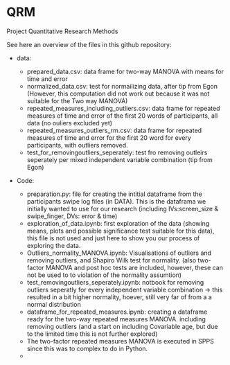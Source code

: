 # QRM
Project Quantitative Research Methods

See here an overview of the files in this github repository:
- data:
    - prepared_data.csv: data frame for two-way MANOVA with means for time and error
    - normalized_data.csv: test for normailizing data, after tip from Egon (However, this computation did not work out because it was not suitable for the Two way MANOVA)
    - repeated_measures_including_outliers.csv: data frame for repeated measures of time and error of the first 20 words of participants, all data (no ouliers excluded yet)
    - repeated_measures_outliers_rm.csv: data frame for repeated measures of time and error for the first 20 word for every participants, with outliers removed.
    - test_for_removingoutliers_seperately: test fro removing outleirs seperately per mixed independent variable combination (tip from Egon)

- Code:
    - preparation.py: file for creating the intitial dataframe from the participants swipe log files (in DATA). This is the dataframa we initially wanted to use for our research (including  IVs:screen_size & swipe_finger, DVs: error & time)
    - exploration_of_data.ipynb: first exploration of the data (showing means, plots and possible significance test suitable for this data), this file is not used and just here to show you our process of exploring the data.
    - Outliers_normality_MANOVA.ipynb: Visualisations of outliers and removing outliers, and Shapiro Wilk test for normality. (also two-factor MANOVA and post hoc tests are included, however, these can not be used to to violation of the normality assumtion)
    - test_removingoutliers_seperately.ipynb: notbook for removing outliers seperatly for every independent variable combination -> this resulted in a bit higher normality, hoever, still very far of from a a normal distribution
    - dataframe_for_repeated_measures.ipynb: creating a dataframe ready for the two-way repeated measures MANOVA. including removing outliers (and a start on including Covariable age, but due to the limited time this is not further explored)
    - The two-factor repeated measures MANOVA is executed in SPPS since this was to complex to do in Python. 
    - 
